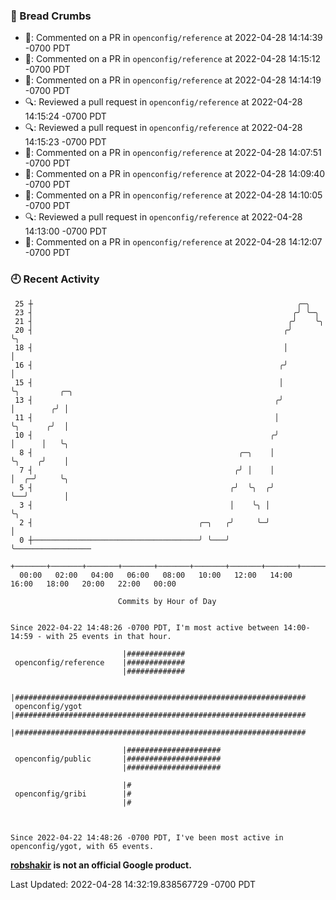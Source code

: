 ### 🍞 Bread Crumbs

 * 💬: Commented on a PR in  `openconfig/reference` at 2022-04-28 14:14:39 -0700 PDT
 * 💬: Commented on a PR in  `openconfig/reference` at 2022-04-28 14:15:12 -0700 PDT
 * 💬: Commented on a PR in  `openconfig/reference` at 2022-04-28 14:14:19 -0700 PDT
 * 🔍: Reviewed a pull request in  `openconfig/reference` at 2022-04-28 14:15:24 -0700 PDT
 * 🔍: Reviewed a pull request in  `openconfig/reference` at 2022-04-28 14:15:23 -0700 PDT
 * 💬: Commented on a PR in  `openconfig/reference` at 2022-04-28 14:07:51 -0700 PDT
 * 💬: Commented on a PR in  `openconfig/reference` at 2022-04-28 14:09:40 -0700 PDT
 * 💬: Commented on a PR in  `openconfig/reference` at 2022-04-28 14:10:05 -0700 PDT
 * 🔍: Reviewed a pull request in  `openconfig/reference` at 2022-04-28 14:13:00 -0700 PDT
 * 💬: Commented on a PR in  `openconfig/reference` at 2022-04-28 14:12:07 -0700 PDT

### 🕘 Recent Activity
```
 25 ┼                                                           ╭─╮
 23 ┤                                                          ╭╯ ╰─╮
 21 ┤                                                         ╭╯    ╰╮
 20 ┤                                                        ╭╯      ╰╮
 18 ┤                                                        │        │
 16 ┤                                                       ╭╯        │
 15 ┤                                                       │         ╰╮         ╭─╮
 13 ┤                                                      ╭╯          │        ╭╯ │
 11 ┤                                                      │           ╰╮      ╭╯  │
 10 ┤                                                     ╭╯            │      │   ╰╮
  8 ┤                                              ╭─╮    │             ╰╮    ╭╯    │
  7 ┤                                             ╭╯ │    │              │  ╭─╯     ╰╮
  5 ┤                                            ╭╯  ╰╮  ╭╯              ╰──╯        │
  3 ┤                                            │    ╰╮ │                           ╰╮
  2 ┤                                     ╭─╮   ╭╯     ╰─╯                            │
  0 ┼─────────────────────────────────────╯ ╰───╯                                     ╰─────────────────
    +───────+───────+───────+───────+───────+───────+───────+───────+───────+───────+───────+───────+────
  00:00   02:00   04:00   06:00   08:00   10:00   12:00   14:00   16:00   18:00   20:00   22:00   00:00   

						Commits by Hour of Day


Since 2022-04-22 14:48:26 -0700 PDT, I'm most active between 14:00-14:59 - with 25 events in that hour.

```



```
                         |#############
 openconfig/reference    |#############
                         |#############

                         |#################################################################
 openconfig/ygot         |#################################################################
                         |#################################################################

                         |#####################
 openconfig/public       |#####################
                         |#####################

                         |#
 openconfig/gribi        |#
                         |#



Since 2022-04-22 14:48:26 -0700 PDT, I've been most active in openconfig/ygot, with 65 events.

```
**[robshakir](mailto:robjs@google.com) is not an official Google product.**  


Last Updated: 2022-04-28 14:32:19.838567729 -0700 PDT
